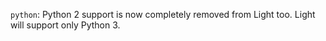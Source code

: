 `python`: Python 2 support is now completely removed from Light too. Light will support only Python 3.
